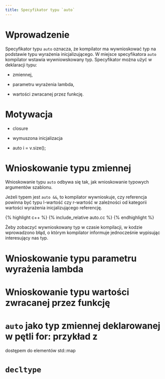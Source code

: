 ```yaml
---
title: Specyfikator typu `auto`
---
```


# Wprowadzenie

Specyfikator typu `auto` oznacza, że kompilator ma wywnioskować typ na
podstawie typu wyrażenia inicjalizującego.  W miejsce specyfikatora
`auto` kompilator wstawia wywniowskowany typ.  Specyfikator można użyć
w deklaracji typu:

* zmiennej,

* parametru wyrażenia lambda,

* wartości zwracanej przez funkcję.

# Motywacja

* closure

* wymuszona inicjalizacja

* auto i = v.size();

# Wnioskowanie typu zmiennej

Wnioskowanie typu `auto` odbywa się tak, jak wnioskowanie typowych
argumentów szablonu.

Jeżeli typem jest `auto &&`, to kompilator wywnioskuje, czy referencja
powinna być typu l-wartość czy r-wartość w zależności od kategorii
wartości wyrażenia inicjalizującego referencję.

{% highlight c++ %}
{% include_relative auto.cc %}
{% endhighlight %}

Żeby zobaczyć wywnioskowany typ w czasie kompilacji, w kodzie
wprowadzono błąd, o którym kompilator informuje jednocześnie wypisując
interesujący nas typ.

# Wnioskowanie typu parametru wyrażenia lambda

# Wnioskowanie typu wartości zwracanej przez funkcję

# `auto` jako typ zmiennej deklarowanej w pętli for: przykład z
  dostępem do elementów std::map

# `decltype`

